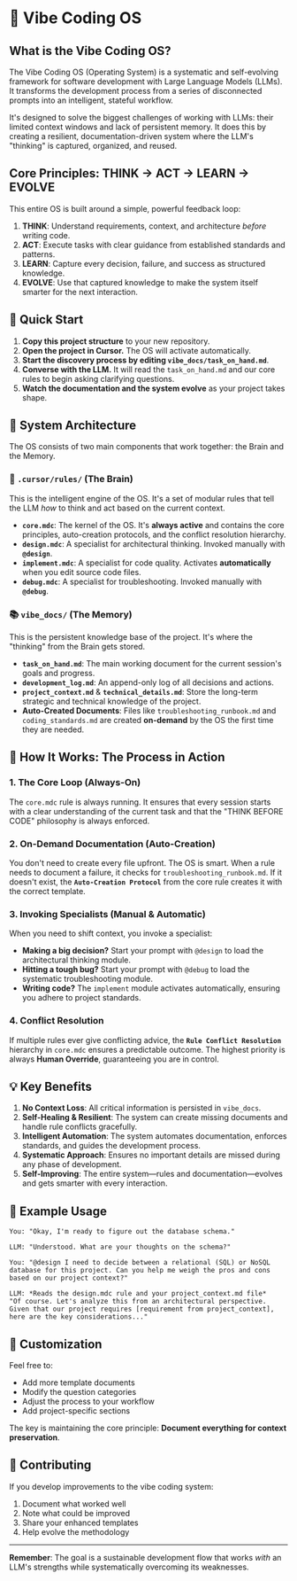 # 🧠 Vibe Coding OS

## What is the Vibe Coding OS?

The Vibe Coding OS (Operating System) is a systematic and self-evolving framework for software development with Large Language Models (LLMs). It transforms the development process from a series of disconnected prompts into an intelligent, stateful workflow.

It's designed to solve the biggest challenges of working with LLMs: their limited context windows and lack of persistent memory. It does this by creating a resilient, documentation-driven system where the LLM's "thinking" is captured, organized, and reused.

## Core Principles: THINK → ACT → LEARN → EVOLVE

This entire OS is built around a simple, powerful feedback loop:

1.  **THINK**: Understand requirements, context, and architecture *before* writing code.
2.  **ACT**: Execute tasks with clear guidance from established standards and patterns.
3.  **LEARN**: Capture every decision, failure, and success as structured knowledge.
4.  **EVOLVE**: Use that captured knowledge to make the system itself smarter for the next interaction.

## 🚀 Quick Start

1.  **Copy this project structure** to your new repository.
2.  **Open the project in Cursor.** The OS will activate automatically.
3.  **Start the discovery process by editing `vibe_docs/task_on_hand.md`**.
4.  **Converse with the LLM.** It will read the `task_on_hand.md` and our core rules to begin asking clarifying questions.
5.  **Watch the documentation and the system evolve** as your project takes shape.

## 📁 System Architecture

The OS consists of two main components that work together: the Brain and the Memory.

### 🧠 `.cursor/rules/` (The Brain)

This is the intelligent engine of the OS. It's a set of modular rules that tell the LLM *how* to think and act based on the current context.

-   **`core.mdc`**: The kernel of the OS. It's **always active** and contains the core principles, auto-creation protocols, and the conflict resolution hierarchy.
-   **`design.mdc`**: A specialist for architectural thinking. Invoked manually with **`@design`**.
-   **`implement.mdc`**: A specialist for code quality. Activates **automatically** when you edit source code files.
-   **`debug.mdc`**: A specialist for troubleshooting. Invoked manually with **`@debug`**.

### 📚 `vibe_docs/` (The Memory)

This is the persistent knowledge base of the project. It's where the "thinking" from the Brain gets stored.

-   **`task_on_hand.md`**: The main working document for the current session's goals and progress.
-   **`development_log.md`**: An append-only log of all decisions and actions.
-   **`project_context.md`** & **`technical_details.md`**: Store the long-term strategic and technical knowledge of the project.
-   **Auto-Created Documents**: Files like `troubleshooting_runbook.md` and `coding_standards.md` are created **on-demand** by the OS the first time they are needed.

## 🔄 How It Works: The Process in Action

### 1. The Core Loop (Always-On)

The `core.mdc` rule is always running. It ensures that every session starts with a clear understanding of the current task and that the "THINK BEFORE CODE" philosophy is always enforced.

### 2. On-Demand Documentation (Auto-Creation)

You don't need to create every file upfront. The OS is smart. When a rule needs to document a failure, it checks for `troubleshooting_runbook.md`. If it doesn't exist, the **`Auto-Creation Protocol`** from the core rule creates it with the correct template.

### 3. Invoking Specialists (Manual & Automatic)

When you need to shift context, you invoke a specialist:

-   **Making a big decision?** Start your prompt with `@design` to load the architectural thinking module.
-   **Hitting a tough bug?** Start your prompt with `@debug` to load the systematic troubleshooting module.
-   **Writing code?** The `implement` module activates automatically, ensuring you adhere to project standards.

### 4. Conflict Resolution

If multiple rules ever give conflicting advice, the **`Rule Conflict Resolution`** hierarchy in `core.mdc` ensures a predictable outcome. The highest priority is always **Human Override**, guaranteeing you are in control.

## 💡 Key Benefits

1.  **No Context Loss**: All critical information is persisted in `vibe_docs`.
2.  **Self-Healing & Resilient**: The system can create missing documents and handle rule conflicts gracefully.
3.  **Intelligent Automation**: The system automates documentation, enforces standards, and guides the development process.
4.  **Systematic Approach**: Ensures no important details are missed during any phase of development.
5.  **Self-Improving**: The entire system—rules and documentation—evolves and gets smarter with every interaction.

## 📝 Example Usage

```
You: "Okay, I'm ready to figure out the database schema."

LLM: "Understood. What are your thoughts on the schema?"

You: "@design I need to decide between a relational (SQL) or NoSQL database for this project. Can you help me weigh the pros and cons based on our project context?"

LLM: *Reads the design.mdc rule and your project_context.md file*
"Of course. Let's analyze this from an architectural perspective. Given that our project requires [requirement from project_context], here are the key considerations..."
```

## 🔧 Customization

Feel free to:

- Add more template documents
- Modify the question categories
- Adjust the process to your workflow
- Add project-specific sections

The key is maintaining the core principle: **Document everything for context preservation**.

## 🤝 Contributing

If you develop improvements to the vibe coding system:

1. Document what worked well
2. Note what could be improved
3. Share your enhanced templates
4. Help evolve the methodology

---

**Remember**: The goal is a sustainable development flow that works *with* an LLM's strengths while systematically overcoming its weaknesses.